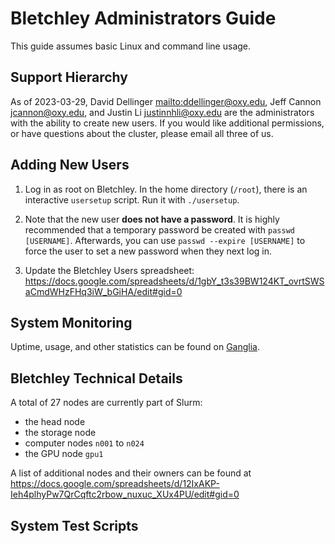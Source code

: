 # Bletchley Administrators Guide

This guide assumes basic Linux and command line usage.

## Support Hierarchy

As of 2023-03-29, David Dellinger <mailto:ddellinger@oxy.edu>, Jeff Cannon <jcannon@oxy.edu>, and Justin Li <justinnhli@oxy.edu> are the administrators with the ability to create new users. If you would like additional permissions, or have questions about the cluster, please email all three of us.

## Adding New Users

1. Log in as root on Bletchley. In the home directory (`/root`), there is an interactive `usersetup` script. Run it with `./usersetup`.

2. Note that the new user __does not have a password__. It is highly recommended that a temporary password be created with `passwd [USERNAME]`. Afterwards, you can use `passwd --expire [USERNAME]` to force the user to set a new password when they next log in.

3. Update the Bletchley Users spreadsheet: <https://docs.google.com/spreadsheets/d/1gbY_t3s39BW124KT_ovrtSWSaCmdWHzFHq3iW_bGiHA/edit#gid=0>

## System Monitoring

Uptime, usage, and other statistics can be found on [Ganglia](https://ganglia.oxy.edu/ganglia/).

## Bletchley Technical Details

A total of 27 nodes are currently part of Slurm:

* the head node
* the storage node
* computer nodes `n001` to `n024`
* the GPU node `gpu1`

A list of additional nodes and their owners can be found at <https://docs.google.com/spreadsheets/d/12IxAKP-Ieh4plhyPw7QrCqftc2rbow_nuxuc_XUx4PU/edit#gid=0>

## System Test Scripts
